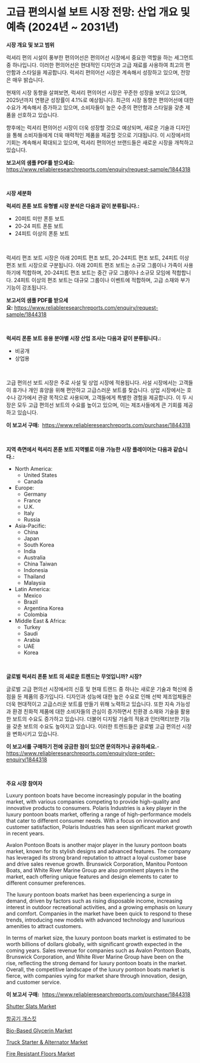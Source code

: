 <p><h1>고급 편의시설 보트 시장 전망: 산업 개요 및 예측 (2024년 ~ 2031년)</h1></p><p><strong>시장 개요 및 보고 범위</strong></p>
<p><p>럭셔리 편의 시설이 풍부한 편의어선은 편의어선 시장에서 중요한 역할을 하는 세그먼트 중 하나입니다. 이러한 편의어선은 현대적인 디자인과 고급 재료를 사용하여 최고의 편안함과 스타일을 제공합니다. 럭셔리 편의어선 시장은 계속해서 성장하고 있으며, 전망은 매우 밝습니다. </p><p>현재의 시장 동향을 살펴보면, 럭셔리 편의어선 시장은 꾸준한 성장을 보이고 있으며, 2025년까지 연평균 성장률이 4.1%로 예상됩니다. 최근의 시장 동향은 편의어선에 대한 수요가 계속해서 증가하고 있으며, 소비자들이 높은 수준의 편안함과 스타일을 갖춘 제품을 선호하고 있습니다. </p><p>향후에는 럭셔리 편의어선 시장이 더욱 성장할 것으로 예상되며, 새로운 기술과 디자인을 통해 소비자들에게 더욱 매력적인 제품을 제공할 것으로 기대됩니다. 이 시장에서의 기회는 계속해서 확대되고 있으며, 럭셔리 편의어선 브랜드들은 새로운 시장을 개척하고 있습니다.</p></p>
<p><strong>보고서의 샘플 PDF를 받으세요:</strong> <a href="https://www.reliableresearchreports.com/enquiry/request-sample/1844318">https://www.reliableresearchreports.com/enquiry/request-sample/1844318</a></p>
<p>&nbsp;</p>
<p><strong>시장 세분화</strong></p>
<p><strong>럭셔리 폰툰 보트 유형별 시장 분석은 다음과 같이 분류됩니다.:</strong></p>
<p><ul><li>20피트 미만 폰툰 보트</li><li>20-24 피트 폰툰 보트</li><li>24피트 이상의 폰툰 보트</li></ul></p>
<p>&nbsp;</p>
<p><p>럭셔리 편조 보트 시장은 아래 20피트 편조 보트, 20-24피트 편조 보트, 24피트 이상 편조 보트 시장으로 구분됩니다. 아래 20피트 편조 보트는 소규모 그룹이나 가족이 사용하기에 적합하며, 20-24피트 편조 보트는 중간 규모 그룹이나 소규모 모임에 적합합니다. 24피트 이상의 편조 보트는 대규모 그룹이나 이벤트에 적합하며, 고급 소재와 부가 기능이 강조됩니다.</p></p>
<p><strong>보고서의 샘플 PDF를 받으세요:</strong>&nbsp;<a href="https://www.reliableresearchreports.com/enquiry/request-sample/1844318">https://www.reliableresearchreports.com/enquiry/request-sample/1844318</a></p>
<p>&nbsp;</p>
<p><strong> 럭셔리 폰툰 보트 응용 분야별 시장 산업 조사는 다음과 같이 분류됩니다.:</strong></p>
<p><ul><li>비공개</li><li>상업용</li></ul></p>
<p>&nbsp;</p>
<p><p>고급 편의선 보트 시장은 주로 사설 및 상업 시장에 적용됩니다. 사설 시장에서는 고객들이 휴가나 개인 휴양을 위해 편안하고 고급스러운 보트를 찾습니다. 상업 시장에서는 호수나 강가에서 관광 목적으로 사용되며, 고객들에게 특별한 경험을 제공합니다. 이 두 시장은 모두 고급 편의선 보트의 수요를 높이고 있으며, 이는 제조사들에게 큰 기회를 제공하고 있습니다.</p></p>
<p><strong>이 보고서 구매:</strong>&nbsp; <a href="https://www.reliableresearchreports.com/purchase/1844318">https://www.reliableresearchreports.com/purchase/1844318</a></p>
<p>&nbsp;</p>
<p><strong>지역 측면에서 럭셔리 폰툰 보트 지역별로 이용 가능한 시장 플레이어는 다음과 같습니다.:</strong></p>
<p><ul>
    <li>
        North America:
        <ul>
            <li>United States</li>
            <li>Canada</li>
        </ul>
    </li>
    <li>
        Europe:
        <ul>
            <li>Germany</li>
            <li>France</li>
            <li>U.K.</li>
            <li>Italy</li>
            <li>Russia</li>
        </ul>
    </li>
    <li>
        Asia-Pacific:
        <ul>
            <li>China</li>
            <li>Japan</li>
            <li>South Korea</li>
            <li>India</li>
            <li>Australia</li>
            <li>China Taiwan</li>
            <li>Indonesia</li>
            <li>Thailand</li>
            <li>Malaysia</li>
        </ul>
    </li>
    <li>
        Latin America:
        <ul>
            <li>Mexico</li>
            <li>Brazil</li>
            <li>Argentina Korea</li>
            <li>Colombia</li>
        </ul>
    </li>
    <li>
        Middle East & Africa:
        <ul>
            <li>Turkey</li>
            <li>Saudi</li>
            <li>Arabia</li>
            <li>UAE</li>
            <li>Korea</li>
        </ul>
    </li>
    </ul></p>
<p>&nbsp;</p>
<p><strong>글로벌 럭셔리 폰툰 보트 의 새로운 트렌드는 무엇입니까? 시장?</strong></p>
<p><p>글로벌 고급 편의선 시장에서의 신흥 및 현재 트렌드 중 하나는 새로운 기술과 혁신에 중점을 둔 제품의 증가입니다. 디자인과 성능에 대한 높은 수요로 인해 선박 제조업체들은 더욱 현대적이고 고급스러운 보트를 만들기 위해 노력하고 있습니다. 또한 지속 가능성과 환경 친화적 제품에 대한 소비자들의 관심이 증가하면서 친환경 소재와 기술을 활용한 보트의 수요도 증가하고 있습니다. 더불어 디지털 기술의 적용과 인터랙티브한 기능을 갖춘 보트의 수요도 높아지고 있습니다. 이러한 트렌드들은 글로벌 고급 편의선 시장을 변화시키고 있습니다.</p></p>
<p><strong>이 보고서를 구매하기 전에 궁금한 점이 있으면 문의하거나 공유하세요.</strong>- <a href="https://www.reliableresearchreports.com/enquiry/pre-order-enquiry/1844318">https://www.reliableresearchreports.com/enquiry/pre-order-enquiry/1844318</a></p>
<p>&nbsp;</p>
<p><strong>주요 시장 참여자</strong></p>
<p><p>Luxury pontoon boats have become increasingly popular in the boating market, with various companies competing to provide high-quality and innovative products to consumers. Polaris Industries is a key player in the luxury pontoon boats market, offering a range of high-performance models that cater to different consumer needs. With a focus on innovation and customer satisfaction, Polaris Industries has seen significant market growth in recent years.</p><p>Avalon Pontoon Boats is another major player in the luxury pontoon boats market, known for its stylish designs and advanced features. The company has leveraged its strong brand reputation to attract a loyal customer base and drive sales revenue growth. Brunswick Corporation, Manitou Pontoon Boats, and White River Marine Group are also prominent players in the market, each offering unique features and design elements to cater to different consumer preferences.</p><p>The luxury pontoon boats market has been experiencing a surge in demand, driven by factors such as rising disposable income, increasing interest in outdoor recreational activities, and a growing emphasis on luxury and comfort. Companies in the market have been quick to respond to these trends, introducing new models with advanced technology and luxurious amenities to attract customers.</p><p>In terms of market size, the luxury pontoon boats market is estimated to be worth billions of dollars globally, with significant growth expected in the coming years. Sales revenue for companies such as Avalon Pontoon Boats, Brunswick Corporation, and White River Marine Group have been on the rise, reflecting the strong demand for luxury pontoon boats in the market. Overall, the competitive landscape of the luxury pontoon boats market is fierce, with companies vying for market share through innovation, design, and customer service.</p></p>
<p><strong>이 보고서 구매:</strong>&nbsp;&nbsp;<a href="https://www.reliableresearchreports.com/purchase/1844318">https://www.reliableresearchreports.com/purchase/1844318</a></p>
<p><p><a href="https://view.publitas.com/reportprime-1/shutter-slats-market-size-global-industry-overview-market-segmentation-and-forecast-2024-to-2031/">Shutter Slats Market</a></p><p><a href="https://github.com/oajzkywllm460/Market-Research-Report-List-1/blob/main/1263282185556.md">항공기 개스킷</a></p><p><a href="https://github.com/provorikovar/Market-Research-Report-List-3/blob/main/bio-based-glycerin-market.md">Bio-Based Glycerin Market</a></p><p><a href="https://issuu.com/reportprime-2/docs/truck-starter-alternator-market-size-2030.pptx">Truck Starter & Alternator Market</a></p><p><a href="https://view.publitas.com/reportprime-1/fire-resistant-floors-market-size-2024-2031-global-industrial-analysis-key-geographical-regions-market-share-top-key-players-product-types-and-forecast-research-report/">Fire Resistant Floors Market</a></p></p>
